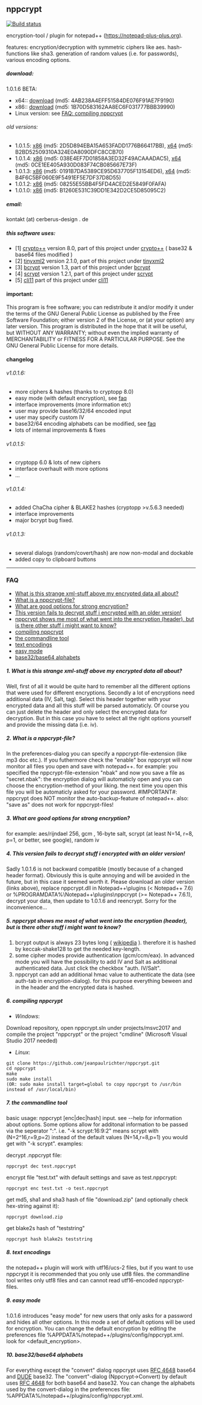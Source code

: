 ## nppcrypt
[![Build status](https://ci.appveyor.com/api/projects/status/x5fsebx1ofk0qync?svg=true)](https://ci.appveyor.com/project/jeanpaulrichter/nppcrypt)

encryption-tool / plugin for notepad++ (https://notepad-plus-plus.org).

features: encryption/decryption with symmetric ciphers like aes. hash-functions like sha3. generation of random values (i.e. for passwords), various encoding options.

##### download:
1.0.1.6 BETA:
* x64:: [download](http://www.cerberus-design.de/nppcrypt_1.0.1.6b_x64.zip) (md5: 4AB238A4EFF51584DE076F91AE7F9190)
* x86:: [download](http://www.cerberus-design.de/nppcrypt_1.0.1.6b_x86.zip) (md5: 1B70D583162AA8EC6F031777BBB39990)
* Linux version: see [FAQ: compiling nppcrypt](#faq_6)
###### old versions:
* 1.0.1.5: [x86](https://github.com/jeanpaulrichter/nppcrypt/releases/download/1.0.1.5/nppcrypt_1.0.1.5_x86.zip) (md5: 2D5D894EBA15A653FADD1776B66417BB), [x64](https://github.com/jeanpaulrichter/nppcrypt/releases/download/1.0.1.5/nppcrypt_1.0.1.5_x64.zip) (md5: B2BD52509310A324E0A8090DFC8CCB70)
* 1.0.1.4: [x86](http://www.cerberus-design.de/nppcrypt_1.0.1.4_x86.zip) (md5: 038E4EF7D01858A3ED32F49ACAAADAC5), [x64](http://www.cerberus-design.de/nppcrypt_1.0.1.4_x64.zip) (md5: 0CE1EE405A930D083F74CB085667E73F)
* 1.0.1.3: [x86](http://www.cerberus-design.de/nppcrypt_1.0.1.3_x86.zip) (md5: 0191B7DA5389CE95D637705F13154ED6), [x64](http://www.cerberus-design.de/nppcrypt_1.0.1.3_x64.zip) (md5: B4F6C5BF060E9F5491EF5E7DF37D8D55)
* 1.0.1.2: [x86](http://www.cerberus-design.de/nppcrypt_1.0.1.2.zip) (md5: 08255E55BB4F5FD4ACED2E5849F0FAFA)
* 1.0.1.0: [x86](http://www.cerberus-design.de/nppcrypt_1.0.1.0.zip) (md5: B1260E531C39DD1E342D2CE5D85095C2)

##### email:
kontakt (at) cerberus-design . de

##### this software uses:

- [1] [crypto++](https://www.cryptopp.com) version 8.0, part of this project under [crypto++](src/cryptopp) ( base32 & base64 files modified )
- [2] [tinyxml2](http://www.grinninglizard.com/tinyxml2) version 2.1.0, part of this project under [tinyxml2](src/tinyxml2)
- [3] [bcrypt](http://www.openwall.com/crypt/) version 1.3, part of this project under [bcrypt](src/bcrypt)
- [4] [scrypt](https://www.tarsnap.com/scrypt.html) version 1.2.1, part of this project under [scrypt](src/scrypt)
- [5] [cli11](https://github.com/CLIUtils/CLI11)  part of this project under [cli11](src/cli11)

#### important:
This program is free software; you can redistribute it and/or modify it under the terms of the GNU General Public License as published by the Free Software Foundation; either version 2 of the License, or (at your option) any later version. This program is distributed in the hope that it will be useful, but WITHOUT ANY WARRANTY; without even the implied warranty of MERCHANTABILITY or FITNESS FOR A PARTICULAR PURPOSE. See the GNU General Public License for more details.

#### changelog
###### v1.0.1.6:
- more ciphers & hashes (thanks to cryptopp 8.0)
- easy mode (with default encryption), see [faq](#faq_9)
- interface improvements (more information etc)
- user may provide base16/32/64 encoded input
- user may specify custom IV
- base32/64 encoding alphabets can be modified, see [faq](#faq_10)
- lots of internal improvements & fixes
###### v1.0.1.5:
- cryptopp 6.0 & lots of new ciphers
- interface overhault with more options
- ...
###### v1.0.1.4:
 - added ChaCha cipher & BLAKE2 hashes (cryptopp >v.5.6.3 needed)
 - interface improvements
 - major bcrypt bug fixed.
###### v1.0.1.3:
 - several dialogs (random/covert/hash) are now non-modal and dockable
 - added copy to clipboard buttons


----------
### FAQ


  - [What is this strange xml-stuff above my encrypted data all about?](#faq_1)
  - [What is a nppcrypt-file?](#faq_2)
  - [What are good options for strong encryption?](#faq_3)
  - [This version fails to decrypt stuff i encrypted with an older version!](#faq_4)
  - [nppcrypt shows me most of what went into the encryption (header), but is there other stuff i might want to know?](#faq_5)
  - [compiling nppcrypt](#faq_6)
  - [the commandline tool](#faq_7)
  - [text encodings](#faq_8)
  - [easy mode](#faq_9)
  - [base32/base64 alphabets](#faq_10)


##### <a name="faq_1"></a> 1. What is this strange xml-stuff above my encrypted data all about?
Well, first of all it would be quite hard to remember all the different options that were used for different encryptions. Secondly a lot of encryptions need additional data (IV, Salt, tag). Select this header together with your encrypted data and all this stuff will be parsed automaticly. Of course you can just delete the header and only select the encrypted data for decryption. But in this case you have to select all the right options yourself and provide the missing data (i.e. iv).

##### <a name="faq_2"></a>2. What is a nppcrypt-file?
In the preferences-dialog you can specify a nppcrypt-file-extension (like mp3 doc etc.). If you futhermore check the "enable" box nppcrypt will now monitor all files you open and save with notepad++. for example: you specified the nppcrypt-file-extension "nbak" and now you save a file as "secret.nbak": the encryption dialog will automaticly open and you 
can choose the encryption-method of your liking. the next time you open this file you will be automaticly asked for your password. #IMPORTANT#: nppcrypt does NOT monitor the auto-backup-feature of notepad++. also: "save as" does not work for nppcrypt-files!

##### <a name="faq_3"></a>3. What are good options for strong encryption?
for example: aes/rijndael 256, gcm , 16-byte salt, scrypt (at least N=14, r=8, p=1, or better, see google), random iv

##### <a name="faq_4"></a>4. This version fails to decrypt stuff i encrypted with an older version!
Sadly 1.0.1.6 is not backward compatible (mostly because of a changed header format). Obviously this is quite annoying and will be avoided in the future, but in this case it seemed worth it. Please download an older version (links above), replace nppcrypt.dll in Notepad++\plugins (< Notepad++ 7.6) or %PROGRAMDATA%\Notepad++\plugins\nppcrypt (>= Notepad++ 7.6.1), decrypt your data, then update to 1.0.1.6 and reencrypt. Sorry for the inconvenience...

##### <a name="faq_5"></a>5. nppcrypt shows me most of what went into the encryption (header), but is there other stuff i might want to know?
1) bcrypt output is always 23 bytes long ( [wikipedia](https://en.wikipedia.org/wiki/Bcrypt) ). therefore it is hashed by keccak-shake128 to get the needed key-length.
2) some cipher modes provide authentication (gcm/ccm/eax). In advanced mode you will have the possibility to add IV and Salt as additional authenticated data. Just click the checkbox "auth. IV/Salt".
3) nppcrypt can add an additional hmac value to authenticate the data (see auth-tab in encryption-dialog). for this purpose everything beween <nppcrypt> and </nppcrypt> in the header and the encrypted data is hashed.

##### <a name="faq_6"></a>6. compiling nppcrypt
- *Windows*: 

Download repository, open nppcrypt.sln under projects/msvc2017 and compile the project "nppcrypt" or the project "cmdline" (Microsoft Visual Studio 2017 needed)


- *Linux*:
```
git clone https://github.com/jeanpaulrichter/nppcrypt.git
cd nppcrypt
make
sudo make install
(OR: sudo make install target=global to copy nppcrypt to /usr/bin instead of /usr/local/bin)
```

##### <a name="faq_7"></a>7. the commandline tool
basic usage: nppcrypt [enc|dec|hash] input. see --help for information about options. Some options allow for additonal information to be passed via the seperator ":". i.e. "-k scrypt:16:9:2" means scrypt with (N=2^16,r=9,p=2) instead of the default values (N=14,r=8,p=1) you would get with "-k scrypt".
examples:

decrypt .nppcrypt file:
```
nppcrypt dec test.nppcrypt
```
encrypt file "test.txt" with default settings and save as test.nppcrypt:
```
nppcrypt enc test.txt -o test.nppcrypt 
```
get md5, sha1 and sha3 hash of file "download.zip" (and optionally check hex-string against it):
```
nppcrypt download.zip
```
get blake2s hash of "teststring"
```
nppcrypt hash blake2s teststring
```

##### <a name="faq_8"></a>8. text encodings
the notepad++ plugin will work with utf16/ucs-2 files, but if you want to use nppcrypt it is recommended that you only use utf8 files. the commandline tool writes only utf8 files and can cannot read utf16-encoded nppcrypt-files.

##### <a name="faq_9"></a>9. easy mode
1.0.1.6 introduces "easy mode" for new users that only asks for a password and hides all other options. In this mode a set of default options will be used for encryption. You can change the default encryption by editing the preferences file %APPDATA%/notepad++/plugins/config/nppcrypt.xml. look for <default_encryption>.

##### <a name="faq_10"></a>10. base32/base64 alphabets
For everything except the "convert" dialog nppcrypt uses [RFC 4648](https://tools.ietf.org/html/rfc4648) base64 and [DUDE](http://www.ietf.org/proceedings/51/I-D/draft-ietf-idn-dude-02.txt) base32. The "convert"-dialog (Nppcrypt->Convert) by default uses [RFC 4648](https://tools.ietf.org/html/rfc4648) for both base64 and base32. You can change the alphabets used by the convert-dialog in the preferences file: %APPDATA%/notepad++/plugins/config/nppcrypt.xml.